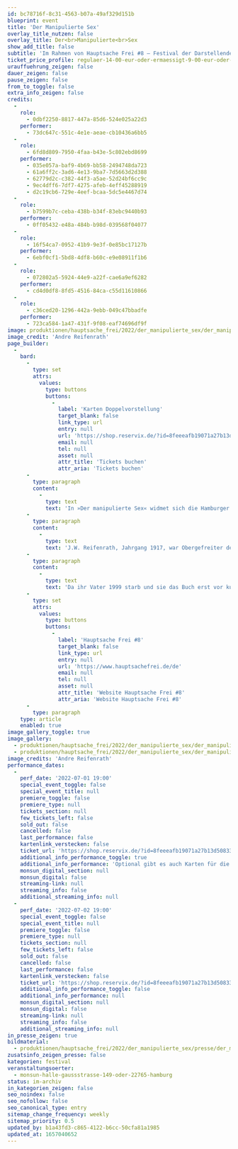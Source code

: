```yaml
---
id: bc78716f-8c31-4563-b07a-49af329d151b
blueprint: event
title: 'Der Manipulierte Sex'
overlay_title_nutzen: false
overlay_title: Der<br>Manipulierte<br>Sex
show_add_title: false
subtitle: 'Im Rahmen von Hauptsache Frei #8 – Festival der Darstellenden Künste Hamburgs'
ticket_price_profile: regulaer-14-00-eur-oder-ermaessigt-9-00-eur-oder-soli-4-00-eur
urauffuehrung_zeigen: false
dauer_zeigen: false
pause_zeigen: false
from_to_toggle: false
extra_info_zeigen: false
credits:
  -
    role:
      - 0dbf2250-8817-447a-85d6-524e025a22d3
    performer:
      - 73dc647c-551c-4e1e-aeae-cb10436a6bb5
  -
    role:
      - 6fd8d809-7950-4faa-b43e-5c802ebd8699
    performer:
      - 035e057a-baf9-4b69-bb58-2494748da723
      - 61a6ff2c-3ad6-4e13-9ba7-7d5663d2d388
      - 62779d2c-c382-44f3-a5ae-52d24bf6cc9c
      - 9ec4dff6-7df7-4275-afeb-4eff45288919
      - d2c19cb6-729e-4eef-bcaa-5dc5e4467d74
  -
    role:
      - b7599b7c-ceba-438b-b34f-83ebc9440b93
    performer:
      - 0ff05432-e48a-484b-b98d-039568f04077
  -
    role:
      - 16f54ca7-0952-41b9-9e3f-0e85bc17127b
    performer:
      - 6ebf0cf1-5bd8-4df8-b60c-e9e08911f1b6
  -
    role:
      - 072802a5-5924-44e9-a22f-cae6a9ef6282
    performer:
      - cd4d0df8-8fd5-4516-84ca-c55d11610866
  -
    role:
      - c36ced20-1296-442a-9ebb-049c47bbadfe
    performer:
      - 723ca584-1a47-431f-9f08-eaf74696df9f
image: produktionen/hauptsache_frei/2022/der_manipulierte_sex/der_manipulierte_sex_01_c_andre_reifenrath.jpg
image_credit: 'Andre Reifenrath'
page_builder:
  -
    bard:
      -
        type: set
        attrs:
          values:
            type: buttons
            buttons:
              -
                label: 'Karten Doppelvorstellung'
                target_blank: false
                link_type: url
                entry: null
                url: 'https://shop.reservix.de/?id=8feeeafb19071a27b13d5083379d95183e9ab490f2f135faf80b2fecfc1ba00f2aba7ad8945f4a4292549eb86feddc1b&vID=7337&eventGrpID=405172'
                email: null
                tel: null
                asset: null
                attr_title: 'Tickets buchen'
                attr_aria: 'Tickets buchen'
      -
        type: paragraph
        content:
          -
            type: text
            text: 'In »Der manipulierte Sex« widmet sich die Hamburger Theatermacherin Susanne Reifenrath gemeinsam mit Künstler:innen verschiedener Kunstrichtungen der Erforschung des literarischen Erbes ihres Vaters J.W.Reifenrath, der im Jahr 1968 ein gleichnamiges Buch veröffentlichte. Im Klappentext heißt es: „Dieses Buch informiert rücksichtslos offen über nahezu alle Erscheinungsformen der Sexualität in der Gesellschaft von heute.“ Das Bild, das er von seiner Zeit und indirekt von sich selbst zeichnet, ist höchst verstörend, herausfordernd und peinlich. Mehr als 50 Jahre später erforscht seine Tochter Susanne Reifenrath ein allgegenwärtiges Dilemma der späten 60er-Jahre: das Aufeinandertreffen von überkommenen Moralvorstellungen und rebellierender Wut der Nachgeborenen auf die überall präsente nationalsozialistisch verformte Generation der den gesellschaftlichen Diskurs prägenden Männer.'
      -
        type: paragraph
        content:
          -
            type: text
            text: 'J.W. Reifenrath, Jahrgang 1917, war Obergefreiter der Wehrmacht im zweiten Weltkrieg, später Journalist bei verschiedenen Tageszeitungen und Autor diverser Bücher, zweimal verheiratet, Vater von (mindestens) 14 Kindern und Zeit seines Lebens hochgradig promiskuitiv. Er war zum Datum des Erscheinens bereits 51 Jahre alt – kein bewegter 68er also, sondern ein durch nationalsozialistische Ideale geprägter alternder Mann. Die familiäre Welt in der Susanne Reifenrath mit ihren fünf Brüdern aufwuchs, beschreibt sie als zutiefst geprägt von seiner uferlosen männlich-patriarchalischen Sexualität.'
      -
        type: paragraph
        content:
          -
            type: text
            text: 'Da ihr Vater 1999 starb und sie das Buch erst vor kurzem entdeckt und gelesen hat, bleibt ihr nur, den Vater, der seine starke Faszination und Feldforschung zum Thema hinter einer investigativen Pseudo-Wissenschaftlichkeit versteckte, aus dem Buch quasi „heraus zu lesen“. Um dem Vorwurf zu begegnen, dass es sich dabei lediglich um eine späte selbsttherapeutische Auseinandersetzung einer Tochter mit ihrem Vater handelt, nimmt sie diese „Exhumierung“ gemeinsam mit anderen Künstler:innen verschiedener Sparten vor, steigt tiefer in den Stoff und seine Zeitbezüge ein, führt Interviews, sichtet weiterführendes Material und erkundet szenisch, welche Perspektiven sich eröffnen. Dabei ist sie zugleich Subjekt und Objekt ihrer Geschichte, liefert sich verschiedenen Lesarten aus, stellt sich zur Verfügung und baut so einen Parcours der Zuschreibungen und Spekulationen – ein multiästhetisches Abbild dessen, was wir beim Lesen empfinden und was an diesem Stoff von universellem Interesse sein könnte.'
      -
        type: set
        attrs:
          values:
            type: buttons
            buttons:
              -
                label: 'Hauptsache Frei #8'
                target_blank: false
                link_type: url
                entry: null
                url: 'https://www.hauptsachefrei.de/de'
                email: null
                tel: null
                asset: null
                attr_title: 'Website Hauptsache Frei #8'
                attr_aria: 'Website Hauptsache Frei #8'
      -
        type: paragraph
    type: article
    enabled: true
image_gallery_toggle: true
image_gallery:
  - produktionen/hauptsache_frei/2022/der_manipulierte_sex/der_manipulierte_sex_02_c_andre_reifenrath.jpg
  - produktionen/hauptsache_frei/2022/der_manipulierte_sex/der_manipulierte_sex_01_c_andre_reifenrath.jpg
image_credits: 'Andre Reifenrath'
performance_dates:
  -
    perf_date: '2022-07-01 19:00'
    special_event_toggle: false
    special_event_title: null
    premiere_toggle: false
    premiere_type: null
    tickets_section: null
    few_tickets_left: false
    sold_out: false
    cancelled: false
    last_performance: false
    kartenlink_verstecken: false
    ticket_url: 'https://shop.reservix.de/?id=8feeeafb19071a27b13d5083379d95183e9ab490f2f135faf80b2fecfc1ba00f2aba7ad8945f4a4292549eb86feddc1b&vID=7337&eventGrpID=405058&eventID=1945144'
    additional_info_performance_toggle: true
    additional_info_performance: 'Optional gibt es auch Karten für die beiden Festivalbeiträge am 1. Juli 2022 „Rooooooooooooooooooolling in the Deep“ & „Der Manipulierte Sex“ im Abo-Doppelpack.'
    monsun_digital_section: null
    monsun_digital: false
    streaming-link: null
    streaming_info: false
    additional_streaming_info: null
  -
    perf_date: '2022-07-02 19:00'
    special_event_toggle: false
    special_event_title: null
    premiere_toggle: false
    premiere_type: null
    tickets_section: null
    few_tickets_left: false
    sold_out: false
    cancelled: false
    last_performance: false
    kartenlink_verstecken: false
    ticket_url: 'https://shop.reservix.de/?id=8feeeafb19071a27b13d5083379d95183e9ab490f2f135faf80b2fecfc1ba00f2aba7ad8945f4a4292549eb86feddc1b&vID=7337&eventGrpID=405058&eventID=1946766'
    additional_info_performance_toggle: false
    additional_info_performance: null
    monsun_digital_section: null
    monsun_digital: false
    streaming-link: null
    streaming_info: false
    additional_streaming_info: null
in_presse_zeigen: true
bildmaterial:
  - produktionen/hauptsache_frei/2022/der_manipulierte_sex/presse/der_manipulierte_sex_01_c_andre_reifenrath_monsun.zip
zusatsinfo_zeigen_presse: false
kategorien: festival
veranstaltungsoerter:
  - monsun-halle-gaussstrasse-149-oder-22765-hamburg
status: im-archiv
in_kategorien_zeigen: false
seo_noindex: false
seo_nofollow: false
seo_canonical_type: entry
sitemap_change_frequency: weekly
sitemap_priority: 0.5
updated_by: b1a43fd3-c865-4122-b6cc-50cfa81a1985
updated_at: 1657040652
---
```

